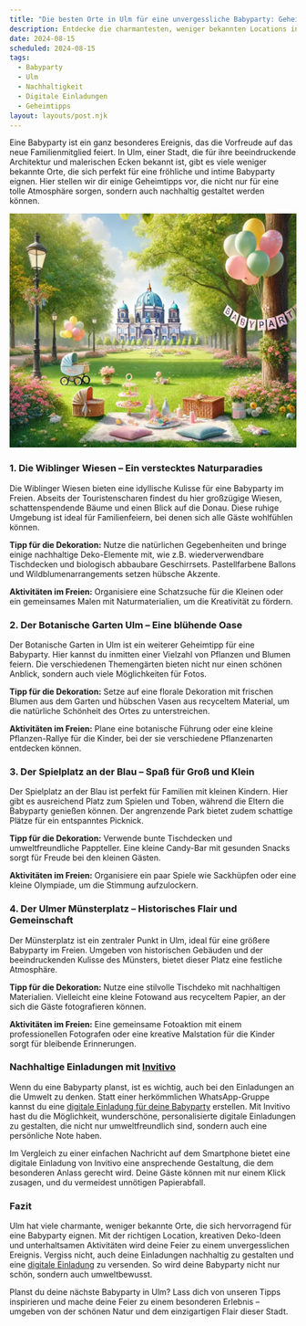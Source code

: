 ```yaml
---
title: "Die besten Orte in Ulm für eine unvergessliche Babyparty: Geheimtipps und nachhaltige Ideen"
description: Entdecke die charmantesten, weniger bekannten Locations in Ulm für eine unvergessliche Babyparty, inklusive nachhaltiger Dekorationstipps und personalisierten digitalen Einladungen.
date: 2024-08-15
scheduled: 2024-08-15
tags:
  - Babyparty
  - Ulm
  - Nachhaltigkeit
  - Digitale Einladungen
  - Geheimtipps
layout: layouts/post.njk
---
```


Eine Babyparty ist ein ganz besonderes Ereignis, das die Vorfreude auf das neue Familienmitglied feiert. In Ulm, einer Stadt, die für ihre beeindruckende Architektur und malerischen Ecken bekannt ist, gibt es viele weniger bekannte Orte, die sich perfekt für eine fröhliche und intime Babyparty eignen. Hier stellen wir dir einige Geheimtipps vor, die nicht nur für eine tolle Atmosphäre sorgen, sondern auch nachhaltig gestaltet werden können.

![Babyparty im Park](/img/picnic-park.webp)

### 1. **Die Wiblinger Wiesen – Ein verstecktes Naturparadies**

Die Wiblinger Wiesen bieten eine idyllische Kulisse für eine Babyparty im Freien. Abseits der Touristenscharen findest du hier großzügige Wiesen, schattenspendende Bäume und einen Blick auf die Donau. Diese ruhige Umgebung ist ideal für Familienfeiern, bei denen sich alle Gäste wohlfühlen können.

**Tipp für die Dekoration:** Nutze die natürlichen Gegebenheiten und bringe einige nachhaltige Deko-Elemente mit, wie z.B. wiederverwendbare Tischdecken und biologisch abbaubare Geschirrsets. Pastellfarbene Ballons und Wildblumenarrangements setzen hübsche Akzente.

**Aktivitäten im Freien:** Organisiere eine Schatzsuche für die Kleinen oder ein gemeinsames Malen mit Naturmaterialien, um die Kreativität zu fördern.

### 2. **Der Botanische Garten Ulm – Eine blühende Oase**

Der Botanische Garten in Ulm ist ein weiterer Geheimtipp für eine Babyparty. Hier kannst du inmitten einer Vielzahl von Pflanzen und Blumen feiern. Die verschiedenen Themengärten bieten nicht nur einen schönen Anblick, sondern auch viele Möglichkeiten für Fotos.

**Tipp für die Dekoration:** Setze auf eine florale Dekoration mit frischen Blumen aus dem Garten und hübschen Vasen aus recyceltem Material, um die natürliche Schönheit des Ortes zu unterstreichen.

**Aktivitäten im Freien:** Plane eine botanische Führung oder eine kleine Pflanzen-Rallye für die Kinder, bei der sie verschiedene Pflanzenarten entdecken können.

### 3. **Der Spielplatz an der Blau – Spaß für Groß und Klein**

Der Spielplatz an der Blau ist perfekt für Familien mit kleinen Kindern. Hier gibt es ausreichend Platz zum Spielen und Toben, während die Eltern die Babyparty genießen können. Der angrenzende Park bietet zudem schattige Plätze für ein entspanntes Picknick.

**Tipp für die Dekoration:** Verwende bunte Tischdecken und umweltfreundliche Pappteller. Eine kleine Candy-Bar mit gesunden Snacks sorgt für Freude bei den kleinen Gästen.

**Aktivitäten im Freien:** Organisiere ein paar Spiele wie Sackhüpfen oder eine kleine Olympiade, um die Stimmung aufzulockern.

### 4. **Der Ulmer Münsterplatz – Historisches Flair und Gemeinschaft**

Der Münsterplatz ist ein zentraler Punkt in Ulm, ideal für eine größere Babyparty im Freien. Umgeben von historischen Gebäuden und der beeindruckenden Kulisse des Münsters, bietet dieser Platz eine festliche Atmosphäre.

**Tipp für die Dekoration:** Nutze eine stilvolle Tischdeko mit nachhaltigen Materialien. Vielleicht eine kleine Fotowand aus recyceltem Papier, an der sich die Gäste fotografieren können.

**Aktivitäten im Freien:** Eine gemeinsame Fotoaktion mit einem professionellen Fotografen oder eine kreative Malstation für die Kinder sorgt für bleibende Erinnerungen.

### **Nachhaltige Einladungen mit [Invitivo](https://invitivo.com/create)**

Wenn du eine Babyparty planst, ist es wichtig, auch bei den Einladungen an die Umwelt zu denken. Statt einer herkömmlichen WhatsApp-Gruppe kannst du eine [digitale Einladung für deine Babyparty](https://invitivo.com/) erstellen. Mit Invitivo hast du die Möglichkeit, wunderschöne, personalisierte digitale Einladungen zu gestalten, die nicht nur umweltfreundlich sind, sondern auch eine persönliche Note haben. 

Im Vergleich zu einer einfachen Nachricht auf dem Smartphone bietet eine digitale Einladung von Invitivo eine ansprechende Gestaltung, die dem besonderen Anlass gerecht wird. Deine Gäste können mit nur einem Klick zusagen, und du vermeidest unnötigen Papierabfall.

### **Fazit**

Ulm hat viele charmante, weniger bekannte Orte, die sich hervorragend für eine Babyparty eignen. Mit der richtigen Location, kreativen Deko-Ideen und unterhaltsamen Aktivitäten wird deine Feier zu einem unvergesslichen Ereignis. Vergiss nicht, auch deine Einladungen nachhaltig zu gestalten und eine [digitale Einladung](https://invitivo.com) zu versenden. So wird deine Babyparty nicht nur schön, sondern auch umweltbewusst.

Planst du deine nächste Babyparty in Ulm? Lass dich von unseren Tipps inspirieren und mache deine Feier zu einem besonderen Erlebnis – umgeben von der schönen Natur und dem einzigartigen Flair dieser Stadt.
